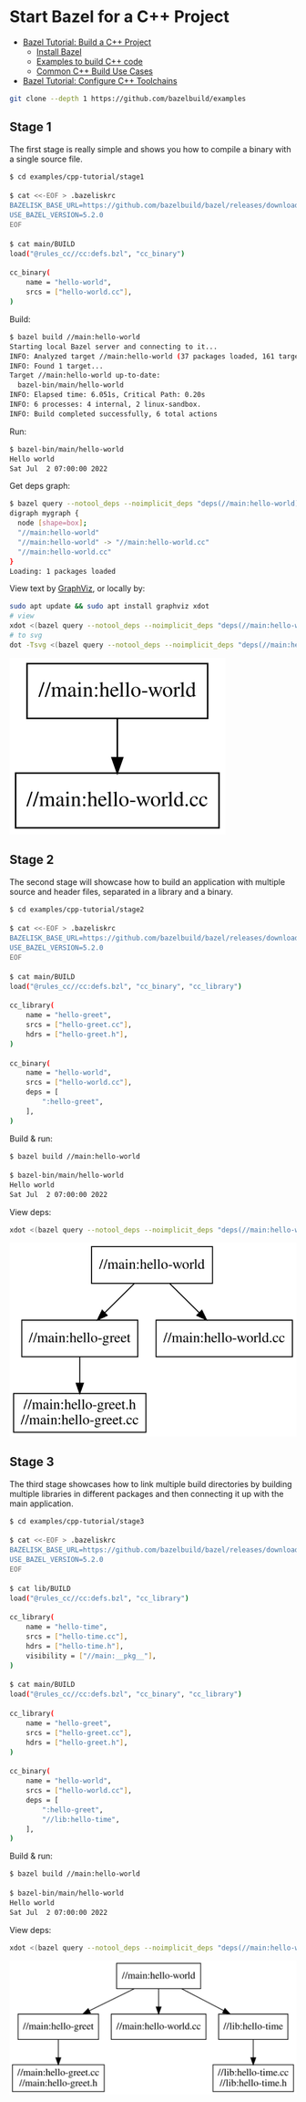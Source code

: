 # Start Bazel for a C++ Project

- [Bazel Tutorial: Build a C++ Project](https://bazel.build/tutorials/cpp)
  - [Install Bazel](https://bazel.build/install)
  - [Examples to build C++ code](https://github.com/bazelbuild/examples/tree/main/cpp-tutorial)
  - [Common C++ Build Use Cases](https://bazel.build/tutorials/cpp-use-cases)
- [Bazel Tutorial: Configure C++ Toolchains](https://bazel.build/tutorials/cc-toolchain-config)

```bash
git clone --depth 1 https://github.com/bazelbuild/examples
```

## Stage 1

The first stage is really simple and shows you how to compile a binary with a single source file.

```bash
$ cd examples/cpp-tutorial/stage1

$ cat <<-EOF > .bazeliskrc
BAZELISK_BASE_URL=https://github.com/bazelbuild/bazel/releases/download
USE_BAZEL_VERSION=5.2.0
EOF

$ cat main/BUILD
load("@rules_cc//cc:defs.bzl", "cc_binary")

cc_binary(
    name = "hello-world",
    srcs = ["hello-world.cc"],
)
```

Build:

```bash
$ bazel build //main:hello-world
Starting local Bazel server and connecting to it...
INFO: Analyzed target //main:hello-world (37 packages loaded, 161 targets configured).
INFO: Found 1 target...
Target //main:hello-world up-to-date:
  bazel-bin/main/hello-world
INFO: Elapsed time: 6.051s, Critical Path: 0.20s
INFO: 6 processes: 4 internal, 2 linux-sandbox.
INFO: Build completed successfully, 6 total actions
```

Run:

```bash
$ bazel-bin/main/hello-world
Hello world
Sat Jul  2 07:00:00 2022
```

Get deps graph:

```bash
$ bazel query --notool_deps --noimplicit_deps "deps(//main:hello-world)" --output graph
digraph mygraph {
  node [shape=box];
  "//main:hello-world"
  "//main:hello-world" -> "//main:hello-world.cc"
  "//main:hello-world.cc"
}
Loading: 1 packages loaded
```

View text by [GraphViz](http://www.webgraphviz.com/), or locally by:

```bash
sudo apt update && sudo apt install graphviz xdot
# view
xdot <(bazel query --notool_deps --noimplicit_deps "deps(//main:hello-world)" --output graph)
# to svg
dot -Tsvg <(bazel query --notool_deps --noimplicit_deps "deps(//main:hello-world)" --output graph) -o out.svg
```

![](stage1.svg)

## Stage 2

The second stage will showcase how to build an application with multiple source and header files, separated in a library and a binary.

```bash
$ cd examples/cpp-tutorial/stage2

$ cat <<-EOF > .bazeliskrc
BAZELISK_BASE_URL=https://github.com/bazelbuild/bazel/releases/download
USE_BAZEL_VERSION=5.2.0
EOF

$ cat main/BUILD
load("@rules_cc//cc:defs.bzl", "cc_binary", "cc_library")

cc_library(
    name = "hello-greet",
    srcs = ["hello-greet.cc"],
    hdrs = ["hello-greet.h"],
)

cc_binary(
    name = "hello-world",
    srcs = ["hello-world.cc"],
    deps = [
        ":hello-greet",
    ],
)
```

Build & run:

```bash
$ bazel build //main:hello-world

$ bazel-bin/main/hello-world
Hello world
Sat Jul  2 07:00:00 2022
```

View deps:

```bash
xdot <(bazel query --notool_deps --noimplicit_deps "deps(//main:hello-world)" --output graph)
```

![](stage2.svg)

## Stage 3

The third stage showcases how to link multiple build directories by building multiple libraries in different packages and then connecting it up with the main application.

```bash
$ cd examples/cpp-tutorial/stage3

$ cat <<-EOF > .bazeliskrc
BAZELISK_BASE_URL=https://github.com/bazelbuild/bazel/releases/download
USE_BAZEL_VERSION=5.2.0
EOF

$ cat lib/BUILD
load("@rules_cc//cc:defs.bzl", "cc_library")

cc_library(
    name = "hello-time",
    srcs = ["hello-time.cc"],
    hdrs = ["hello-time.h"],
    visibility = ["//main:__pkg__"],
)

$ cat main/BUILD
load("@rules_cc//cc:defs.bzl", "cc_binary", "cc_library")

cc_library(
    name = "hello-greet",
    srcs = ["hello-greet.cc"],
    hdrs = ["hello-greet.h"],
)

cc_binary(
    name = "hello-world",
    srcs = ["hello-world.cc"],
    deps = [
        ":hello-greet",
        "//lib:hello-time",
    ],
)
```

Build & run:

```bash
$ bazel build //main:hello-world

$ bazel-bin/main/hello-world
Hello world
Sat Jul  2 07:00:00 2022
```

View deps:

```bash
xdot <(bazel query --notool_deps --noimplicit_deps "deps(//main:hello-world)" --output graph)
```

![](stage3.svg)
